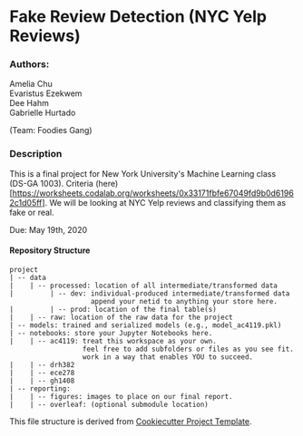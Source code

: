 # Fake Review Detection (NYC Yelp Reviews)
### Authors:
Amelia Chu <br>
Evaristus Ezekwem <br>
Dee Hahm <br>
Gabrielle Hurtado <br>

(Team: Foodies Gang)

### Description
This is a final project for New York University's Machine Learning class (DS-GA 1003). Criteria (here)[https://worksheets.codalab.org/worksheets/0x33171fbfe67049fd9b0d61962c1d05ff]. We will be looking at NYC Yelp reviews and classifying them as fake or real.

Due: May 19th, 2020

#### Repository Structure
```
project
| -- data
|    | -- processed: location of all intermediate/transformed data
|         | -- dev: individual-produced intermediate/transformed data
                    append your netid to anything your store here.
|         | -- prod: location of the final table(s)
|    | -- raw: location of the raw data for the project
| -- models: trained and serialized models (e.g., model_ac4119.pkl)
| -- notebooks: store your Jupyter Notebooks here.
|    | -- ac4119: treat this workspace as your own.
                  feel free to add subfolders or files as you see fit.
                  work in a way that enables YOU to succeed.
|    | -- drh382
|    | -- ece278
|    | -- gh1408
| -- reporting:
|    | -- figures: images to place on our final report.
|    | -- overleaf: (optional submodule location)
```
This file structure is derived from [Cookiecutter Project Template](https://drivendata.github.io/cookiecutter-data-science/).
